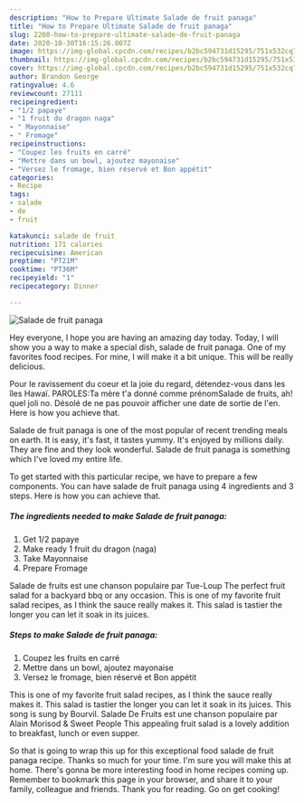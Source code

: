 ```yaml
---
description: "How to Prepare Ultimate Salade de fruit panaga"
title: "How to Prepare Ultimate Salade de fruit panaga"
slug: 2208-how-to-prepare-ultimate-salade-de-fruit-panaga
date: 2020-10-30T16:15:26.007Z
image: https://img-global.cpcdn.com/recipes/b2bc594731d15295/751x532cq70/salade-de-fruit-panaga-photo-principale-de-la-recette.jpg
thumbnail: https://img-global.cpcdn.com/recipes/b2bc594731d15295/751x532cq70/salade-de-fruit-panaga-photo-principale-de-la-recette.jpg
cover: https://img-global.cpcdn.com/recipes/b2bc594731d15295/751x532cq70/salade-de-fruit-panaga-photo-principale-de-la-recette.jpg
author: Brandon George
ratingvalue: 4.6
reviewcount: 27111
recipeingredient:
- "1/2 papaye"
- "1 fruit du dragon naga"
- " Mayonnaise"
- " Fromage"
recipeinstructions:
- "Coupez les fruits en carré"
- "Mettre dans un bowl, ajoutez mayonaise"
- "Versez le fromage, bien réservé et Bon appétit"
categories:
- Recipe
tags:
- salade
- de
- fruit

katakunci: salade de fruit 
nutrition: 171 calories
recipecuisine: American
preptime: "PT21M"
cooktime: "PT36M"
recipeyield: "1"
recipecategory: Dinner

---
```



![Salade de fruit panaga](https://img-global.cpcdn.com/recipes/b2bc594731d15295/751x532cq70/salade-de-fruit-panaga-photo-principale-de-la-recette.jpg)

Hey everyone, I hope you are having an amazing day today. Today, I will show you a way to make a special dish, salade de fruit panaga. One of my favorites food recipes. For mine, I will make it a bit unique. This will be really delicious.

Pour le ravissement du coeur et la joie du regard, détendez-vous dans les îles Hawaï. PAROLES:Ta mère t&#39;a donné comme prénomSalade de fruits, ah! quel joli no. Désolé de ne pas pouvoir afficher une date de sortie de l&#39;en. Here is how you achieve that.

Salade de fruit panaga is one of the most popular of recent trending meals on earth. It is easy, it's fast, it tastes yummy. It's enjoyed by millions daily. They are fine and they look wonderful. Salade de fruit panaga is something which I've loved my entire life.


To get started with this particular recipe, we have to prepare a few components. You can have salade de fruit panaga using 4 ingredients and 3 steps. Here is how you can achieve that.

<!--inarticleads1-->

##### The ingredients needed to make Salade de fruit panaga:

1. Get 1/2 papaye
1. Make ready 1 fruit du dragon (naga)
1. Take  Mayonnaise
1. Prepare  Fromage


Salade de fruits est une chanson populaire par Tue-Loup The perfect fruit salad for a backyard bbq or any occasion. This is one of my favorite fruit salad recipes, as I think the sauce really makes it. This salad is tastier the longer you can let it soak in its juices. 

<!--inarticleads2-->

##### Steps to make Salade de fruit panaga:

1. Coupez les fruits en carré
1. Mettre dans un bowl, ajoutez mayonaise
1. Versez le fromage, bien réservé et Bon appétit


This is one of my favorite fruit salad recipes, as I think the sauce really makes it. This salad is tastier the longer you can let it soak in its juices. This song is sung by Bourvil. Salade De Fruits est une chanson populaire par Alain Morisod &amp; Sweet People This appealing fruit salad is a lovely addition to breakfast, lunch or even supper. 

So that is going to wrap this up for this exceptional food salade de fruit panaga recipe. Thanks so much for your time. I'm sure you will make this at home. There's gonna be more interesting food in home recipes coming up. Remember to bookmark this page in your browser, and share it to your family, colleague and friends. Thank you for reading. Go on get cooking!
